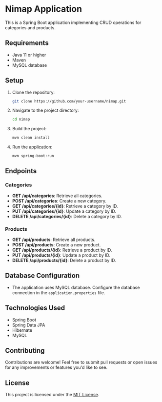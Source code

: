 # Nimap Application

This is a Spring Boot application implementing CRUD operations for categories and products.

## Requirements

- Java 11 or higher
- Maven
- MySQL database

## Setup

1. Clone the repository:

    ```bash
    git clone https://github.com/your-username/nimap.git
    ```

2. Navigate to the project directory:

    ```bash
    cd nimap
    ```

3. Build the project:

    ```bash
    mvn clean install
    ```

4. Run the application:

    ```bash
    mvn spring-boot:run
    ```

## Endpoints

### Categories

- **GET /api/categories**: Retrieve all categories.
- **POST /api/categories**: Create a new category.
- **GET /api/categories/{id}**: Retrieve a category by ID.
- **PUT /api/categories/{id}**: Update a category by ID.
- **DELETE /api/categories/{id}**: Delete a category by ID.

### Products

- **GET /api/products**: Retrieve all products.
- **POST /api/products**: Create a new product.
- **GET /api/products/{id}**: Retrieve a product by ID.
- **PUT /api/products/{id}**: Update a product by ID.
- **DELETE /api/products/{id}**: Delete a product by ID.

## Database Configuration

- The application uses MySQL database. Configure the database connection in the `application.properties` file.

## Technologies Used

- Spring Boot
- Spring Data JPA
- Hibernate
- MySQL

## Contributing

Contributions are welcome! Feel free to submit pull requests or open issues for any improvements or features you'd like to see.

## License

This project is licensed under the [MIT License](LICENSE).
